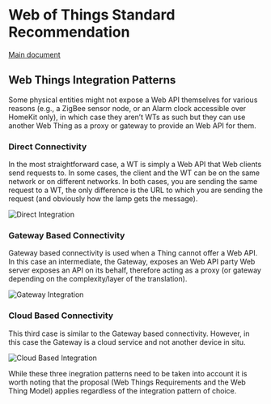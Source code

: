 # Web of Things Standard Recommendation

[Main document](../)

## Web Things Integration Patterns

Some physical entities might not expose a Web API themselves for various reasons (e.g., a ZigBee sensor node, or an Alarm clock accessible over HomeKit only), in which case they aren’t WTs as such but they can use another Web Thing as a proxy or gateway to provide an Web API for them.

### Direct Connectivity

In the most straightforward case, a WT is simply a Web API that Web clients send requests to. In some cases, the client and the WT can be on the same network or on different networks. In both cases, you are sending the same request to a WT, the only difference is the URL to which you are sending the request (and obviously how the lamp gets the message).

![Direct Integration](http://webofthings.org/wp-content/uploads/2015/04/integration-direct.png)

### Gateway Based Connectivity

Gateway based connectivity is used when a Thing cannot offer a Web API. In this case an intermediate, the Gateway, exposes an Web API party Web server exposes an API on its behalf, therefore acting as a proxy (or gateway depending on the complexity/layer of the translation).

![Gateway Integration](http://webofthings.org/wp-content/uploads/2015/04/integration-gateways.png)

### Cloud Based Connectivity

This third case is similar to the Gateway based connectivity. However, in this case the Gateway is a cloud service and not another device in situ.

![Cloud Based Integration](http://webofthings.org/wp-content/uploads/2015/04/integration-cloud.png)

While these three inegration patterns need to be taken into account it is worth noting that the proposal (Web Things Requirements and the Web Thing Model) applies regardless of the integration pattern of choice.